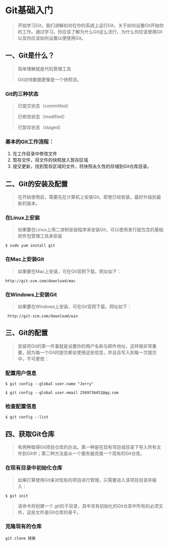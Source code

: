 # Git基础入门

> 开始学习Git，我们讲解如何在你的系统上运行Git，关于如何设置Git开始你的工作。通过学习，你应该了解为什么Git这么流行，为什么你应该使用Git以及你应该如何设置以便使用Git。

## 一、Git是什么？

> 简单理解就是代码管理工具
> 
> Git对待数据更像是一个快照流。

### Git的三种状态

> 已提交状态（committed）
>
> 已修改状态（modified）
>
> 已暂存状态（staged）

### 基本的Git工作流程：

1. 在工作目录中修改文件
2. 暂存文件，将文件的快照放入暂存区域
3. 提交更新，找到暂存区域的文件，将快照永久性的存储到Git仓库目录。


## 二、Git的安装及配置

> 在开始使用前，需要先在计算机上安装Git。即使已经安装，最好升级到最新的版本。

### 在Linux上安装
> 如果要在Linux上用二进制安装程序来安装Git，可以使用发行版包含的基础软件包管理工具来安装

`$ sudo yum install git`
### 在Mac上安装Git
> 如果要在Mac上安装，可在Git官网下载，网址如下：

```http://git-scm.com/download/mac```

### 在Windows上安装Git
> 如果要在Windows上安装，可在Git官网下载，网址如下：

 ` http://git-scm.com/download/win`

## 三、Git的配置

> 安装完Git的第一件事就是设置你的用户名称与邮件地址，这样做非常重要，因为每一个Git的提交都会使用这些信息，并且会写入到每一次提交中，不可更改：

### 配置用户信息

```
$ git config --global user.name "Jerry"

$ git config --global user.email 2569736452@qq.com

```

### 检查配置信息


```
$ git config --list
```

## 四、获取Git仓库

>有两种取得Git项目仓库的办法。第一种是在现有项目或目录下导入所有文件到Git中；第二种方法是从一个服务器克隆一个现有的Git仓库。

### 在现有目录中初始化仓库

> 如果打算使用Git来对现有的项目进行管理，只需要进入该项目目录并输入：

```
$ git init
```

> 该命令将创建一个.git的子目录，其中含有初始化的Git仓库中所有的必须文件，这些文件是Git仓库的骨干。


### 克隆现有的仓库

```
git clone 链接
```